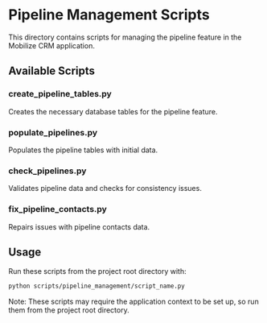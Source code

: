 # Pipeline Management Scripts

This directory contains scripts for managing the pipeline feature in the Mobilize CRM application.

## Available Scripts

### create_pipeline_tables.py
Creates the necessary database tables for the pipeline feature.

### populate_pipelines.py
Populates the pipeline tables with initial data.

### check_pipelines.py
Validates pipeline data and checks for consistency issues.

### fix_pipeline_contacts.py
Repairs issues with pipeline contacts data.

## Usage

Run these scripts from the project root directory with:

```bash
python scripts/pipeline_management/script_name.py
```

Note: These scripts may require the application context to be set up, so run them from the project root directory. 